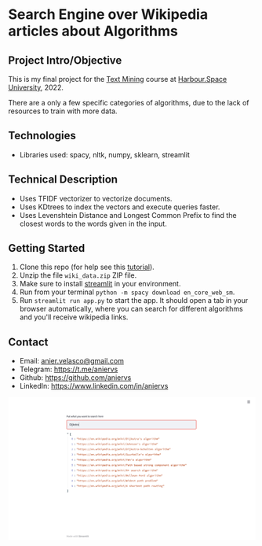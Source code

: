 # Search Engine over Wikipedia articles about Algorithms

## Project Intro/Objective
This is my final project for the [Text Mining](https://harbour.space/computer-science/courses/text-mining-sergey-khoroshenkikh-487) course at [Harbour.Space University](https://harbour.space), 2022.

There are a only a few specific categories of algorithms, due to the lack of resources to train with more data.

## Technologies
- Libraries used: spacy, nltk, numpy, sklearn, streamlit

## Technical Description
- Uses TFIDF vectorizer to vectorize documents.
- Uses KDtrees to index the vectors and execute queries faster.
- Uses Levenshtein Distance and Longest Common Prefix to find the closest words to the words given in the input.
## Getting Started

1. Clone this repo (for help see this [tutorial](https://help.github.com/articles/cloning-a-repository/)).
2. Unzip the file `wiki_data.zip` ZIP file.
3. Make sure to install [streamlit](https://streamlit.io) in your environment.
4. Run from your terminal `python -m spacy download en_core_web_sm`.
5. Run `streamlit run app.py` to start the app. It should open a tab in your browser automatically, where you can search for different algorithms and you'll receive wikipedia links.

## Contact
* Email: anier.velasco@gmail.com
* Telegram: https://t.me/aniervs
* Github: https://github.com/aniervs
* LinkedIn: https://www.linkedin.com/in/aniervs

<img src="demo.png" />